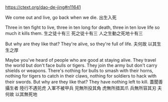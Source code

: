 https://ctext.org/dao-de-jing#n11641





We come out and live,
go back when we die.
出生入死

Three in ten fight to live,
three in ten long for death,
three in ten love life so much it kills them.
生之徒十有三
死之徒十有三
人之生動之死地十有三

But why are they like that?
They're alive, so they're full of life.
夫何故
以其生
生之厚

Maybe you've heard of
people who are good at staying alive.
They travel the world
but don't face bulls or tigers.
They join the army
but don't carry shields or weapons.
There's nothing for bulls to smash with their horns,
nothing for tigers to catch in their claws,
nothing for soldiers to hack with their swords.
But why are they like that?
They have nothing left to kill.
蓋聞善攝生者
陸行不遇兕虎
入軍不被甲兵
兕無所投其角
虎無所措其爪
兵無所容其刃
夫何故
以其無死地

